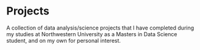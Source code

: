 # Projects
A collection of data analysis/science projects that I have completed during my studies at Northwestern University as a Masters in Data Science student, and on my own for personal interest.
